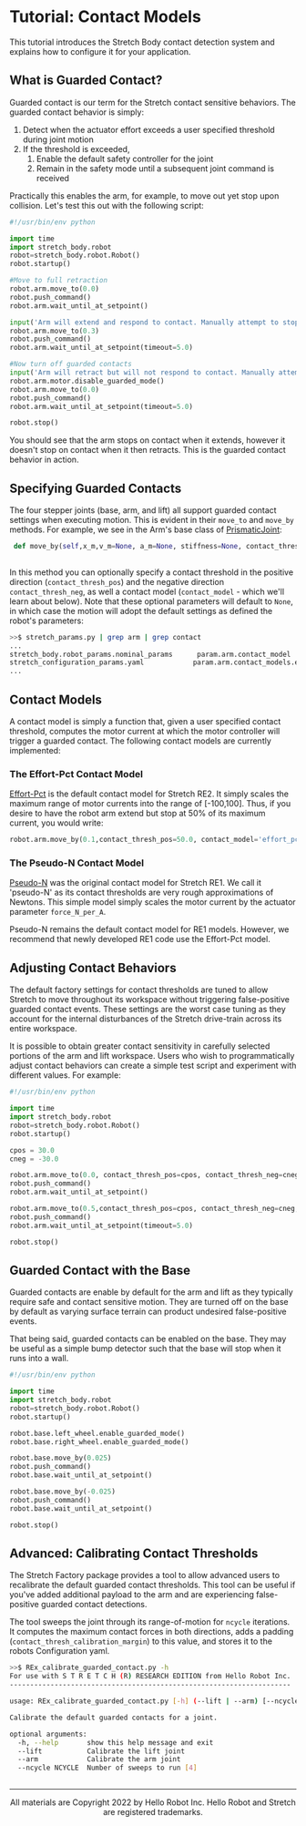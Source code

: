 # Tutorial: Contact Models

This tutorial introduces the Stretch Body contact detection system and explains how to configure it for your application.

## What is Guarded Contact?

Guarded contact is our term for the Stretch contact sensitive behaviors. The guarded contact behavior is simply:

1. Detect when the actuator effort exceeds a user specified threshold during joint motion
2. If the threshold is exceeded,
   1. Enable the default safety controller for the joint
   2. Remain in the safety mode until a subsequent joint command is received

Practically this enables the arm, for example, to move out yet stop upon collision. Let's test this out with the following script:

```python
#!/usr/bin/env python

import time
import stretch_body.robot
robot=stretch_body.robot.Robot()
robot.startup()

#Move to full retraction
robot.arm.move_to(0.0)
robot.push_command()
robot.arm.wait_until_at_setpoint()

input('Arm will extend and respond to contact. Manually attempt to stop it. Hit enter when ready')
robot.arm.move_to(0.3)
robot.push_command()
robot.arm.wait_until_at_setpoint(timeout=5.0)

#Now turn off guarded contacts
input('Arm will retract but will not respond to contact. Manually attempt to stop it. Hit enter when ready')
robot.arm.motor.disable_guarded_mode()
robot.arm.move_to(0.0)
robot.push_command()
robot.arm.wait_until_at_setpoint(timeout=5.0)

robot.stop()
```

You should see that the arm stops on contact when it extends, however it doesn't stop on contact when it then retracts. This is the guarded contact behavior in action.

## Specifying Guarded Contacts

The four stepper joints (base, arm, and lift) all support guarded contact settings when executing motion. This is evident in their `move_to` and `move_by` methods. For example, we see in the Arm's base class of [PrismaticJoint](https://github.com/hello-robot/stretch_body/blob/master/body/stretch_body/prismatic_joint.py):

```python
 def move_by(self,x_m,v_m=None, a_m=None, stiffness=None, contact_thresh_pos=None, contact_thresh_neg=None, req_calibration=True,contact_model=None)
   
```

In this method you can optionally specify a contact threshold in the positive direction (`contact_thresh_pos`) and the negative direction `contact_thresh_neg`, as well a contact model (`contact_model` - which we'll learn about below). Note that these optional parameters will default to `None`, in which case the motion will adopt the default settings as defined the robot's parameters:

```bash
>>$ stretch_params.py | grep arm | grep contact
...
stretch_body.robot_params.nominal_params      param.arm.contact_model   effort_pct                                               
stretch_configuration_params.yaml            param.arm.contact_models.effort_pct.contact_thresh_default    [-45.0, 45.0]    
...
```

## Contact Models

A contact model is simply a function that, given a user specified contact threshold, computes the motor current at which the motor controller will trigger a guarded contact. The following contact models are currently implemented:

### The Effort-Pct Contact Model

[Effort-Pct](https://github.com/hello-robot/stretch_body/blob/master/body/stretch_body/prismatic_joint.py#L142) is the default contact model for Stretch RE2. It simply scales the maximum range of motor currents into the range of [-100,100]. Thus, if you desire to have the robot arm extend but stop at 50% of its maximum current, you would write:

```python
robot.arm.move_by(0.1,contact_thresh_pos=50.0, contact_model='effort_pct')
```

### The Pseudo-N Contact Model

[Pseudo-N](https://github.com/hello-robot/stretch_body/blob/master/body/stretch_body/prismatic_joint.py#L122) was the original contact model for Stretch RE1. We call it 'pseudo-N' as its contact thresholds are very rough approximations of Newtons.  This simple model simply scales the motor current by the actuator parameter `force_N_per_A`. 

Pseudo-N remains the default contact model for RE1 models. However, we recommend that newly developed RE1 code use the Effort-Pct model. 

## Adjusting Contact Behaviors

The default factory settings for contact thresholds are tuned to allow Stretch to move throughout its workspace without triggering false-positive guarded contact events. These settings are the worst case tuning as they account for the internal disturbances of the Stretch drive-train across its entire workspace. 

It is possible to obtain greater contact sensitivity in  carefully selected portions of the arm and lift workspace. Users who wish to programmatically adjust contact behaviors can create a simple test script and experiment with different values. For example:

```python
#!/usr/bin/env python

import time
import stretch_body.robot
robot=stretch_body.robot.Robot()
robot.startup()

cpos = 30.0
cneg = -30.0

robot.arm.move_to(0.0, contact_thresh_pos=cpos, contact_thresh_neg=cneg,contact_model='effort_pct')
robot.push_command()
robot.arm.wait_until_at_setpoint()

robot.arm.move_to(0.5,contact_thresh_pos=cpos, contact_thresh_neg=cneg,contact_model='effort_pct')
robot.push_command()
robot.arm.wait_until_at_setpoint(timeout=5.0)

robot.stop()
```

## Guarded Contact with the Base

Guarded contacts are enable by default for the arm and lift as they typically require safe and contact sensitive motion. They are turned off on the base by default as varying surface terrain can product undesired false-positive events.

That being said, guarded contacts can be enabled on the base. They may be useful as a simple bump detector such that the base will stop when it runs into a wall. 

```python
#!/usr/bin/env python

import time
import stretch_body.robot
robot=stretch_body.robot.Robot()
robot.startup()

robot.base.left_wheel.enable_guarded_mode()
robot.base.right_wheel.enable_guarded_mode()

robot.base.move_by(0.025)
robot.push_command()
robot.base.wait_until_at_setpoint()

robot.base.move_by(-0.025)
robot.push_command()
robot.base.wait_until_at_setpoint()

robot.stop()
```



## Advanced: Calibrating Contact Thresholds

The Stretch Factory package provides a tool to allow advanced users to recalibrate the default guarded contact thresholds. This tool can be useful if you've added additional payload to the arm and are experiencing false-positive guarded contact detections.

The tool sweeps the joint through its range-of-motion for `ncycle` iterations. It computes the maximum contact forces in both directions, adds a padding (`contact_thresh_calibration_margin`) to this value, and stores it to the robots Configuration yaml.

```bash
>>$ REx_calibrate_guarded_contact.py -h
For use with S T R E T C H (R) RESEARCH EDITION from Hello Robot Inc.
---------------------------------------------------------------------

usage: REx_calibrate_guarded_contact.py [-h] (--lift | --arm) [--ncycle NCYCLE]

Calibrate the default guarded contacts for a joint.

optional arguments:
  -h, --help       show this help message and exit
  --lift           Calibrate the lift joint
  --arm            Calibrate the arm joint  
  --ncycle NCYCLE  Number of sweeps to run [4]
  

```



------
<div align="center"> All materials are Copyright 2022 by Hello Robot Inc. Hello Robot and Stretch are registered trademarks.</div>
